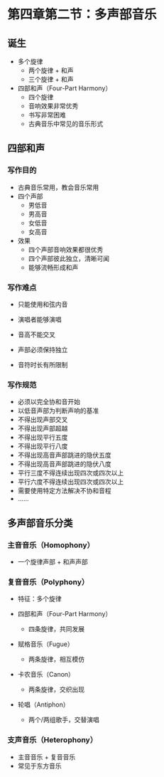 # 第四章第二节：多声部音乐

## 诞生

- 多个旋律
  - 两个旋律 + 和声
  - 三个旋律 + 和声
- 四部和声（Four-Part Harmony）
  - 四个旋律
  - 音响效果非常优秀
  - 书写非常困难
  - 古典音乐中常见的音乐形式

## 四部和声

### 写作目的

- 古典音乐常用，教会音乐常用
- 四个声部
  - 男低音
  - 男高音
  - 女低音
  - 女高音
- 效果
  - 四个声部音响效果都很优秀
  - 四个声部彼此独立，清晰可闻
  - 能够流畅形成和声

### 写作难点

- 只能使用和弦内音

- 演唱者能够演唱
- 音高不能交叉
- 声部必须保持独立

- 音符时长有所限制


### 写作规范

- 必须以完全协和音开始
- 以低音声部为判断声响的基准
- 不得出现声部交叉
- 不得出现声部超越
- 不得出现平行五度
- 不得出现平行八度
- 不得出现高音声部跳进的隐伏五度
- 不得出现高音声部跳进的隐伏八度
- 平行三度不得连续出现四次或四次以上
- 平行六度不得连续出现四次或四次以上
- 需要使用特定方法解决不协和音程
- ……

## 多声部音乐分类

### 主音音乐（Homophony）

- 一个旋律声部 + 和声声部

### 复音音乐（Polyphony）

- 特征：多个旋律

- 四部和声（Four-Part Harmony）
  - 四条旋律，共同发展

- 赋格音乐（Fugue）
  - 两条旋律，相互模仿

- 卡农音乐（Canon）
  - 两条旋律，交织出现

- 轮唱（Antiphon）
  - 两个/两组歌手，交替演唱

### 支声音乐（Heterophony）

- 主音音乐 + 复音音乐
- 常见于东方音乐